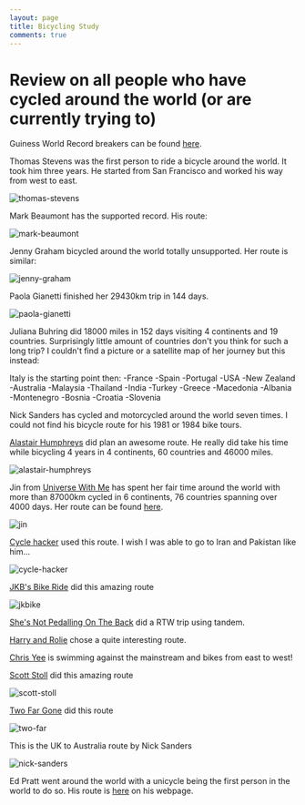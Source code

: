 ```yaml
---
layout: page
title: Bicycling Study
comments: true
---
```


# Review on all people who have cycled around the world (or are currently trying to)

Guiness World Record breakers can be found [here](https://en.wikipedia.org/wiki/Around_the_world_cycling_record).

Thomas Stevens was the first person to ride a bicycle around the world. It took him three years. He started from San Francisco and worked his way from west to east.

![thomas-stevens]({{site.baseurl}}/assets/thomas-stevens-route.png)

Mark Beaumont has the supported record. His route:

![mark-beaumont]({{site.baseurl}}/assets/mark-beaumont.png)

Jenny Graham bicycled around the world totally unsupported. Her route is similar:

![jenny-graham]({{site.baseurl}}/assets/jenny-graham.jpg)

Paola Gianetti finished her 29430km trip in 144 days.

![paola-gianetti]({{site.baseurl}}/assets/Gianetti-map.png)


Juliana Buhring did 18000 miles in 152 days visiting 4 continents and 19 countries. Surprisingly little amount of countries don't you think for such a long trip? I couldn't find a picture or a satellite map of her journey but this instead:

Italy is the starting point then:
-France
-Spain
-Portugal
-USA
-New Zealand
-Australia
-Malaysia
-Thailand
-India
-Turkey
-Greece
-Macedonia
-Albania
-Montenegro
-Bosnia
-Croatia
-Slovenia

Nick Sanders has cycled and motorcycled around the world seven times. I could not find his bicycle route for his 1981 or 1984 bike tours.

[Alastair Humphreys](https://alastairhumphreys.com/roundtheworldbybike/) did plan an awesome route. He really did take his time while bicycling 4 years in 4 continents, 60 countries and 46000 miles.

![alastair-humphreys]({{site.baseurl}}/assets/alastair-humphreys.jpg)

Jin from [Universe With Me](https://www.universewithme.com/) has spent her fair time around the world with more than 87000km cycled in 6 continents, 76 countries spanning over 4000 days. Her route can be found [here](https://www.google.com/maps/d/u/0/viewer?mid=1O6SspQxUOnoY-vKPOMbJJvAHG48&ll=25.63024166338775%2C117.47976895922443&z=2).

![jin]({{site.baseurl}}/assets/jin.jpg)

[Cycle hacker](https://cyclehacker.com) used this route. I wish I was able to go to Iran and Pakistan like him...

![cycle-hacker]({{site.baseurl}}/assets/cycle-hacker.png)

[JKB's Bike Ride](https://jkbsbikeride.com/2018/01/29/around-the-world-by-bicycle-afterthoughts-16-01-15-17-12-17/) did this amazing route

![jkbike]({{site.baseurl}}/assets/jkbike.webp)

[She's Not Pedalling On The Back](https://shesnotpedallingontheback.com/) did a RTW trip using tandem.

[Harry and Rolie](http://www.sintchristophorus.nl/harry-en-roelie-op-wereldreis-per-pilot-vamos/) chose a quite interesting route.

[Chris Yee](https://www.lifeabundantconsulting.com/blog/2018/9/22/on-our-way) is swimming against the mainstream and bikes from east to west!

[Scott Stoll](https://scottstoll.com/around-the-world-by-bicycle/how-to-ride-a-bicycle-around-the-world/) did this amazing route

![scott-stoll]({{site.baseurl}}/assets/scottstoll.webp)

[Two Far Gone](https://www.twofargone.com/) did this route

![two-far]({{site.baseurl}}/assets/two-far-plan.jpg)

This is the UK to Australia route by Nick Sanders

![nick-sanders]({{site.baseurl}}/assets/uk-to--aust.jpg)

Ed Pratt went around the world with a unicycle being the first person in the world to do so.
His route is [here](https://www.worldunicycletour.com/route/) on his webpage.